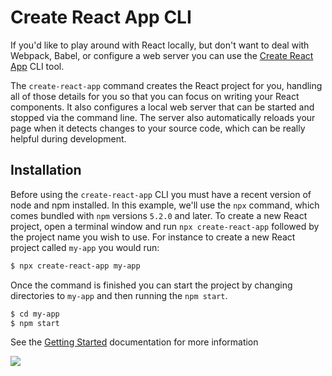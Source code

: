 # Create React App CLI
If you'd like to play around with React locally, but don't want to deal with Webpack, Babel, or configure a web server you can use the [Create React App](https://create-react-app.dev/) CLI tool. 

The `create-react-app` command creates the React project for you, handling all of those details for you so that you can focus on writing your React components. It also configures a local web server that can be started and stopped via the command line. The server also automatically reloads your page when it detects changes to your source code, which can be really helpful during development.

## Installation
Before using the `create-react-app` CLI you must have a recent version of node and npm installed. In this example, we'll use the `npx` command, which comes bundled with `npm` versions `5.2.0` and later. To create a new React project, open a terminal window and run `npx create-react-app` followed by the project name you wish to use. For instance to create a new React project called `my-app` you would run:

```bash
$ npx create-react-app my-app
```

Once the command is finished you can start the project by changing directories to `my-app` and then running the `npm start`.

```bash
$ cd my-app
$ npm start
```

See the [Getting Started](https://create-react-app.dev/docs/getting-started) documentation for more information

<img src="https://camo.githubusercontent.com/29765c4a32f03bd01d44edef1cd674225e3c906b/68747470733a2f2f63646e2e7261776769742e636f6d2f66616365626f6f6b2f6372656174652d72656163742d6170702f323762343261632f73637265656e636173742e737667">

